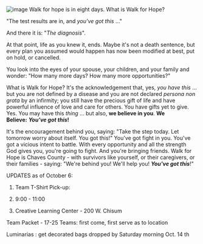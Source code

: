![image](https://drive.google.com/file/d/19rrPaVAiEx-TPNyAGst1VjN5--ORdggj/view?usp=drivesdk)
Walk for hope is in eight days. What is Walk for Hope? 

"The test results are in, and _you've got this_ ..." 

And there it is: "_The diagnosis_". 

At that point, life as you knew it, ends. Maybe it's not a death sentence, but every plan you assumed would happen has now been modified at best, put on hold, or cancelled. 

You look into the eyes of your spouse, your children, and your family and wonder: "How many more days? How many more opportunities?" 

What is Walk for Hope? It's the acknowledgement that, yes, _you have this_ ... but you are not defined by a disease and you are not declared _persona non grata_ by an infirmity; you still have the precious gift of life and have powerful influence of love and care for others. You have gifts yet to give. Yes. You may have this _thing_ ... but also, **we believe in you**. **We Believe:** _**You've got this**_**!**

It's the encouragement behind you, saying: "Take the step today. Let tomorrow worry about itself. You got this!" You've got fight in you. You've got a vicious intent to battle. With every opportunity and all the strength God gives you, you're going to fight. And you're bringing friends. Walk for Hope is Chaves County - with survivors like yourself, or their caregivers, or their families - saying: "We're behind you! We'll help you! _**You've got this**_!"


UPDATES as of October 6: 

1.  Team T-Shirt Pick-up: 
    
2.  9:00 - 11:00 
    
3.  Creative Learning Center - 200 W. Chisum
    

  

Team Packet - 17-25 Teams: first come, first serve as to location 

  

Luminarias : get decorated bags dropped by Saturday morning Oct. 14 th